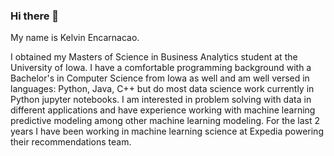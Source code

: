 ### Hi there 👋

My name is Kelvin Encarnacao.

I obtained my Masters of Science in Business Analytics student at the University of Iowa.
I have a comfortable programming background with a Bachelor's in Computer Science from Iowa as well and am well versed
in languages: Python, Java, C++ but do most data science work currently in Python jupyter notebooks. I am interested in 
problem solving with data in different applications and have experience working with machine learning 
predictive modeling among other machine learning modeling. For the last 2 years I have been working in machine learning science at Expedia
powering their recommendations team.
